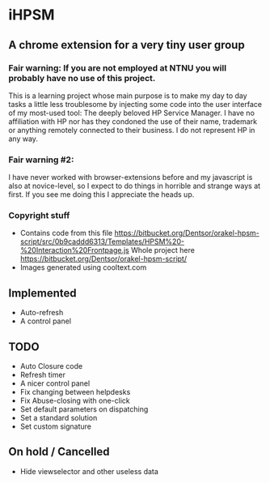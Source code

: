 # iHPSM
## A chrome extension for a very tiny user group
### Fair warning: If you are not employed at NTNU you will probably have no use of this project. 
This is a learning project whose main purpose is to make my day to day tasks a
little less troublesome by injecting some code into the user interface of my
most-used tool: The deeply beloved HP Service Manager. I have no affiliation
with HP nor has they condoned the use of their name, trademark or anything
remotely connected to their business. I do not represent HP in any way.  

### Fair warning #2: 
I have never worked with browser-extensions before and my javascript is also at
novice-level, so I expect to do things in horrible and strange ways at first.
If you see me doing this I appreciate the heads up.

### Copyright stuff
- Contains code from this file https://bitbucket.org/Dentsor/orakel-hpsm-script/src/0b9caddd6313/Templates/HPSM%20-%20Interaction%20Frontpage.js
Whole project here https://bitbucket.org/Dentsor/orakel-hpsm-script/  
- Images generated using cooltext.com

## Implemented
- Auto-refresh
- A control panel
## TODO
- Auto Closure code
- Refresh timer
- A nicer control panel  
- Fix changing between helpdesks  
- Fix Abuse-closing with one-click
- Set default parameters on dispatching
- Set a standard solution
- Set custom signature
## On hold / Cancelled
- Hide viewselector and other useless data
